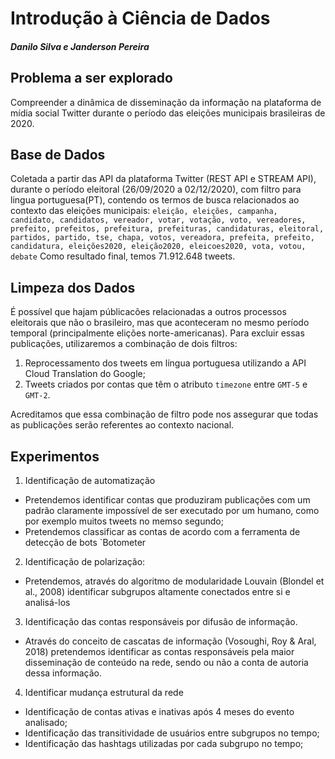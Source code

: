 # Introdução à Ciência de Dados

#### _Danilo Silva e Janderson Pereira_

## Problema a ser explorado
Compreender a dinâmica de disseminação da informação na plataforma de mídia social Twitter durante o período das eleições municipais brasileiras de 2020.

## Base de Dados
Coletada a partir das API da plataforma Twitter (REST API e STREAM API), durante o período eleitoral (26/09/2020 a 02/12/2020), com filtro para lingua portuguesa(PT), contendo os termos de busca relacionados ao contexto das eleições municipais:
`eleição, eleições, campanha, candidato, candidatos, vereador, votar, votação, voto, vereadores, prefeito, prefeitos, prefeitura, prefeituras, candidaturas, eleitoral, partidos, partido, tse, chapa, votos, vereadora, prefeita, prefeito, candidatura, eleições2020, eleição2020, eleicoes2020, vota, votou, debate`
Como resultado final, temos 71.912.648 tweets.

## Limpeza dos Dados

É possível que hajam públicacões relacionadas a outros processos eleitorais que não o brasileiro, mas que aconteceram no mesmo período temporal (principalmente elições norte-americanas). Para excluir essas publicações, utilizaremos a combinação de dois filtros:
1. Reprocessamento dos tweets em língua portuguesa utilizando a API Cloud Translation do Google;
2. Tweets criados por contas que têm o atributo `timezone` entre `GMT-5` e `GMT-2`.

Acreditamos que essa combinação de filtro pode nos assegurar que todas as publicações serão referentes ao contexto nacional.

## Experimentos

1. Identificação de automatização
* Pretendemos identificar contas que produziram publicações com um padrão claramente impossível de ser executado por um humano, como por exemplo muitos tweets no memso segundo;
* Pretendemos classificar as contas de acordo com a ferramenta de detecção de bots `Botometer
2. Identificação de polarização:
* Pretendemos, através do algoritmo de modularidade Louvain (Blondel et al., 2008) identificar subgrupos altamente conectados entre si e analisá-los
3. Identificação das contas responsáveis por difusão de informação.
* Através do conceito de cascatas de informação (Vosoughi, Roy & Aral, 2018) pretendemos identificar as contas responsáveis pela maior disseminação de conteúdo na rede, sendo ou não a conta de autoria dessa informação.
4. Identificar mudança estrutural da rede
*  Identificação de contas ativas e inativas após 4 meses do evento analisado;
*  Identificação das transitividade de usuários entre subgrupos no tempo;
*  Identificação das hashtags utilizadas por cada subgrupo no tempo;
